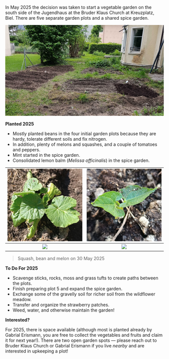 In May 2025 the decision was taken to start a vegetable garden on the south side of the Jugendhaus at the Bruder Klaus Church at Kreuzplatz, Biel. There are five separate garden plots and a shared spice garden.

![just_planted.jpg](../assets/just_planted.jpg)

__Planted 2025__

- Mostly planted beans in the four initial garden plots because they are hardy, tolerate different soils and fix nitrogen.
- In addition, plenty of melons and squashes, and a couple of tomatoes and peppers.
- Mint started in the spice garden.
- Consolidated lemon balm (*Melissa officinalis*) in the spice garden.

| ![](../assets/squash_start.png) | ![](../assets/bean_start.png) |
|:-------------------------------:|:-----------------------------:|
|   ![](../assets/melon_ss.png)   |   ![](../assets/row_ss.png)   |

> Squash, bean and melon on 30 May 2025


__To Do For 2025__

- Scavenge sticks, rocks, moss and grass tufts to create paths between the plots.
- Finish preparing plot 5 and expand the spice garden.
- Exchange some of the gravelly soil for richer soil from the wildflower meadow.
- Transfer and organize the strawberry patches.
- Weed, water, and otherwise maintain the garden!

__Interested?__

For 2025, there is space available (although most is planted already by Gabrial Erismann, you are free to collect the vegetables and fruits and claim it for next year!). There are two open garden spots — please reach out to Bruder Klaus Church or Gabrial Erismann if you live *nearby* and are interested in upkeeping a plot!
